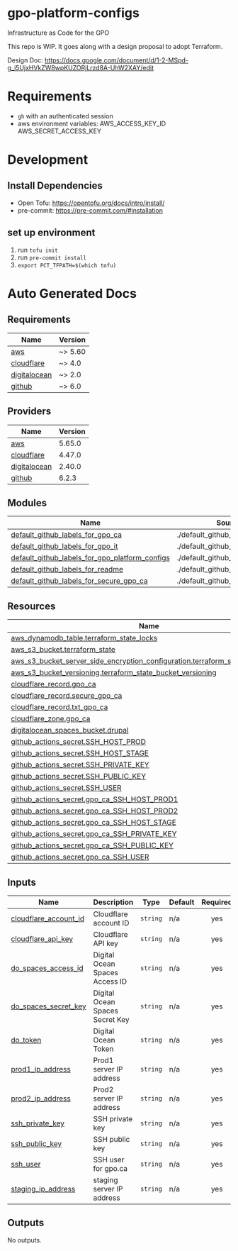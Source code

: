 # gpo-platform-configs
Infrastructure as Code for the GPO

This repo is WIP. It goes along with a design proposal to adopt Terraform.

Design Doc:
https://docs.google.com/document/d/1-2-MSpd-g_i5UjxHVkZW8wpKUZORjLrzd8A-UhW2XAY/edit


# Requirements

* `gh` with an authenticated session
* aws environment variables: AWS_ACCESS_KEY_ID AWS_SECRET_ACCESS_KEY

# Development

## Install Dependencies

- Open Tofu: https://opentofu.org/docs/intro/install/
- pre-commit: https://pre-commit.com/#installation

## set up environment

1. run `tofu init`
1. run `pre-commit install`
1. `export PCT_TFPATH=$(which tofu)`

# Auto Generated Docs
<!-- BEGIN_TF_DOCS -->
## Requirements

| Name | Version |
|------|---------|
| <a name="requirement_aws"></a> [aws](#requirement\_aws) | ~> 5.60 |
| <a name="requirement_cloudflare"></a> [cloudflare](#requirement\_cloudflare) | ~> 4.0 |
| <a name="requirement_digitalocean"></a> [digitalocean](#requirement\_digitalocean) | ~> 2.0 |
| <a name="requirement_github"></a> [github](#requirement\_github) | ~> 6.0 |

## Providers

| Name | Version |
|------|---------|
| <a name="provider_aws"></a> [aws](#provider\_aws) | 5.65.0 |
| <a name="provider_cloudflare"></a> [cloudflare](#provider\_cloudflare) | 4.47.0 |
| <a name="provider_digitalocean"></a> [digitalocean](#provider\_digitalocean) | 2.40.0 |
| <a name="provider_github"></a> [github](#provider\_github) | 6.2.3 |

## Modules

| Name | Source | Version |
|------|--------|---------|
| <a name="module_default_github_labels_for_gpo_ca"></a> [default\_github\_labels\_for\_gpo\_ca](#module\_default\_github\_labels\_for\_gpo\_ca) | ./default_github_labels_module | n/a |
| <a name="module_default_github_labels_for_gpo_it"></a> [default\_github\_labels\_for\_gpo\_it](#module\_default\_github\_labels\_for\_gpo\_it) | ./default_github_labels_module | n/a |
| <a name="module_default_github_labels_for_gpo_platform_configs"></a> [default\_github\_labels\_for\_gpo\_platform\_configs](#module\_default\_github\_labels\_for\_gpo\_platform\_configs) | ./default_github_labels_module | n/a |
| <a name="module_default_github_labels_for_readme"></a> [default\_github\_labels\_for\_readme](#module\_default\_github\_labels\_for\_readme) | ./default_github_labels_module | n/a |
| <a name="module_default_github_labels_for_secure_gpo_ca"></a> [default\_github\_labels\_for\_secure\_gpo\_ca](#module\_default\_github\_labels\_for\_secure\_gpo\_ca) | ./default_github_labels_module | n/a |

## Resources

| Name | Type |
|------|------|
| [aws_dynamodb_table.terraform_state_locks](https://registry.terraform.io/providers/hashicorp/aws/latest/docs/resources/dynamodb_table) | resource |
| [aws_s3_bucket.terraform_state](https://registry.terraform.io/providers/hashicorp/aws/latest/docs/resources/s3_bucket) | resource |
| [aws_s3_bucket_server_side_encryption_configuration.terraform_state_crypto_conf](https://registry.terraform.io/providers/hashicorp/aws/latest/docs/resources/s3_bucket_server_side_encryption_configuration) | resource |
| [aws_s3_bucket_versioning.terraform_state_bucket_versioning](https://registry.terraform.io/providers/hashicorp/aws/latest/docs/resources/s3_bucket_versioning) | resource |
| [cloudflare_record.gpo_ca](https://registry.terraform.io/providers/cloudflare/cloudflare/latest/docs/resources/record) | resource |
| [cloudflare_record.secure_gpo_ca](https://registry.terraform.io/providers/cloudflare/cloudflare/latest/docs/resources/record) | resource |
| [cloudflare_record.txt_gpo_ca](https://registry.terraform.io/providers/cloudflare/cloudflare/latest/docs/resources/record) | resource |
| [cloudflare_zone.gpo_ca](https://registry.terraform.io/providers/cloudflare/cloudflare/latest/docs/resources/zone) | resource |
| [digitalocean_spaces_bucket.drupal](https://registry.terraform.io/providers/digitalocean/digitalocean/latest/docs/resources/spaces_bucket) | resource |
| [github_actions_secret.SSH_HOST_PROD](https://registry.terraform.io/providers/integrations/github/latest/docs/resources/actions_secret) | resource |
| [github_actions_secret.SSH_HOST_STAGE](https://registry.terraform.io/providers/integrations/github/latest/docs/resources/actions_secret) | resource |
| [github_actions_secret.SSH_PRIVATE_KEY](https://registry.terraform.io/providers/integrations/github/latest/docs/resources/actions_secret) | resource |
| [github_actions_secret.SSH_PUBLIC_KEY](https://registry.terraform.io/providers/integrations/github/latest/docs/resources/actions_secret) | resource |
| [github_actions_secret.SSH_USER](https://registry.terraform.io/providers/integrations/github/latest/docs/resources/actions_secret) | resource |
| [github_actions_secret.gpo_ca_SSH_HOST_PROD1](https://registry.terraform.io/providers/integrations/github/latest/docs/resources/actions_secret) | resource |
| [github_actions_secret.gpo_ca_SSH_HOST_PROD2](https://registry.terraform.io/providers/integrations/github/latest/docs/resources/actions_secret) | resource |
| [github_actions_secret.gpo_ca_SSH_HOST_STAGE](https://registry.terraform.io/providers/integrations/github/latest/docs/resources/actions_secret) | resource |
| [github_actions_secret.gpo_ca_SSH_PRIVATE_KEY](https://registry.terraform.io/providers/integrations/github/latest/docs/resources/actions_secret) | resource |
| [github_actions_secret.gpo_ca_SSH_PUBLIC_KEY](https://registry.terraform.io/providers/integrations/github/latest/docs/resources/actions_secret) | resource |
| [github_actions_secret.gpo_ca_SSH_USER](https://registry.terraform.io/providers/integrations/github/latest/docs/resources/actions_secret) | resource |

## Inputs

| Name | Description | Type | Default | Required |
|------|-------------|------|---------|:--------:|
| <a name="input_cloudflare_account_id"></a> [cloudflare\_account\_id](#input\_cloudflare\_account\_id) | Cloudflare account ID | `string` | n/a | yes |
| <a name="input_cloudflare_api_key"></a> [cloudflare\_api\_key](#input\_cloudflare\_api\_key) | Cloudflare API key | `string` | n/a | yes |
| <a name="input_do_spaces_access_id"></a> [do\_spaces\_access\_id](#input\_do\_spaces\_access\_id) | Digital Ocean Spaces Access ID | `string` | n/a | yes |
| <a name="input_do_spaces_secret_key"></a> [do\_spaces\_secret\_key](#input\_do\_spaces\_secret\_key) | Digital Ocean Spaces Secret Key | `string` | n/a | yes |
| <a name="input_do_token"></a> [do\_token](#input\_do\_token) | Digital Ocean Token | `string` | n/a | yes |
| <a name="input_prod1_ip_address"></a> [prod1\_ip\_address](#input\_prod1\_ip\_address) | Prod1 server IP address | `string` | n/a | yes |
| <a name="input_prod2_ip_address"></a> [prod2\_ip\_address](#input\_prod2\_ip\_address) | Prod2 server IP address | `string` | n/a | yes |
| <a name="input_ssh_private_key"></a> [ssh\_private\_key](#input\_ssh\_private\_key) | SSH private key | `string` | n/a | yes |
| <a name="input_ssh_public_key"></a> [ssh\_public\_key](#input\_ssh\_public\_key) | SSH public key | `string` | n/a | yes |
| <a name="input_ssh_user"></a> [ssh\_user](#input\_ssh\_user) | SSH user for gpo.ca | `string` | n/a | yes |
| <a name="input_staging_ip_address"></a> [staging\_ip\_address](#input\_staging\_ip\_address) | staging server IP address | `string` | n/a | yes |

## Outputs

No outputs.
<!-- END_TF_DOCS -->
